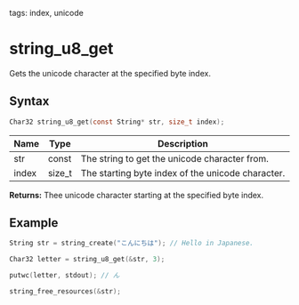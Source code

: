 tags: index, unicode

# string_u8_get

Gets the unicode character at the specified byte index.

## Syntax

```c
Char32 string_u8_get(const String* str, size_t index);
```

| Name | Type | Description |
| --- | --- | --- |
| str | const | The string to get the unicode character from. |
| index | size_t | The starting byte index of the unicode character. |

**Returns:** Thee unicode character starting at the specified byte index.

## Example

```c
String str = string_create("こんにちは"); // Hello in Japanese.

Char32 letter = string_u8_get(&str, 3);

putwc(letter, stdout); // ん

string_free_resources(&str);
```